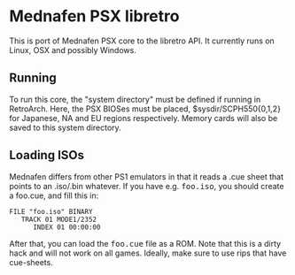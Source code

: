 # Mednafen PSX libretro

This is port of Mednafen PSX core to the libretro API.
It currently runs on Linux, OSX and possibly Windows.

## Running

To run this core, the "system directory" must be defined if running in RetroArch.
Here, the PSX BIOSes must be placed, $sysdir/SCPH550{0,1,2} for Japanese, NA and EU regions respectively.
Memory cards will also be saved to this system directory.

## Loading ISOs

Mednafen differs from other PS1 emulators in that it reads a .cue sheet that points to an .iso/.bin whatever.
If you have e.g. <tt>foo.iso</tt>, you should create a foo.cue, and fill this in:

    FILE "foo.iso" BINARY
       TRACK 01 MODE1/2352
          INDEX 01 00:00:00

After that, you can load the <tt>foo.cue</tt> file as a ROM.
Note that this is a dirty hack and will not work on all games.
Ideally, make sure to use rips that have cue-sheets.

